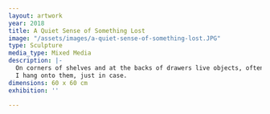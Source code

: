 ```yaml
---
layout: artwork
year: 2018
title: A Quiet Sense of Something Lost
image: "/assets/images/a-quiet-sense-of-something-lost.JPG"
type: Sculpture
media_type: Mixed Media
description: |-
  On corners of shelves and at the backs of drawers live objects, often broken, once part of other things.
  I hang onto them, just in case.
dimensions: 60 x 60 cm
exhibition: ''

---
```

